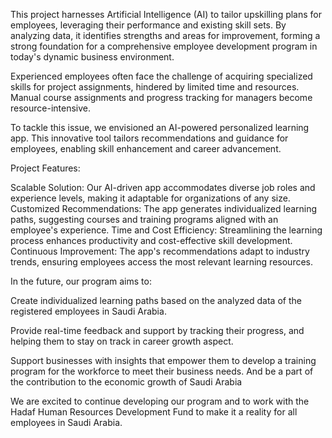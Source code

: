 This project harnesses Artificial Intelligence (AI) to tailor upskilling plans for employees, leveraging their performance and existing skill sets. By analyzing data, it identifies strengths and areas for improvement, forming a strong foundation for a comprehensive employee development program in today's dynamic business environment.

Experienced employees often face the challenge of acquiring specialized skills for project assignments, hindered by limited time and resources. Manual course assignments and progress tracking for managers become resource-intensive.

To tackle this issue, we envisioned an AI-powered personalized learning app. This innovative tool tailors recommendations and guidance for employees, enabling skill enhancement and career advancement.

Project Features:

Scalable Solution: Our AI-driven app accommodates diverse job roles and experience levels, making it adaptable for organizations of any size. Customized Recommendations: The app generates individualized learning paths, suggesting courses and training programs aligned with an employee's experience. Time and Cost Efficiency: Streamlining the learning process enhances productivity and cost-effective skill development. Continuous Improvement: The app's recommendations adapt to industry trends, ensuring employees access the most relevant learning resources.

In the future, our program aims to:

Create individualized learning paths based on the analyzed data of the registered employees in Saudi Arabia.

Provide real-time feedback and support by tracking their progress, and helping them to stay on track in career growth aspect.

Support businesses with insights that empower them to develop a training program for the workforce to meet their business needs. And be a part of the contribution to the economic growth of Saudi Arabia

We are excited to continue developing our program and to work with the Hadaf Human Resources Development Fund to make it a reality for all employees in Saudi Arabia.
